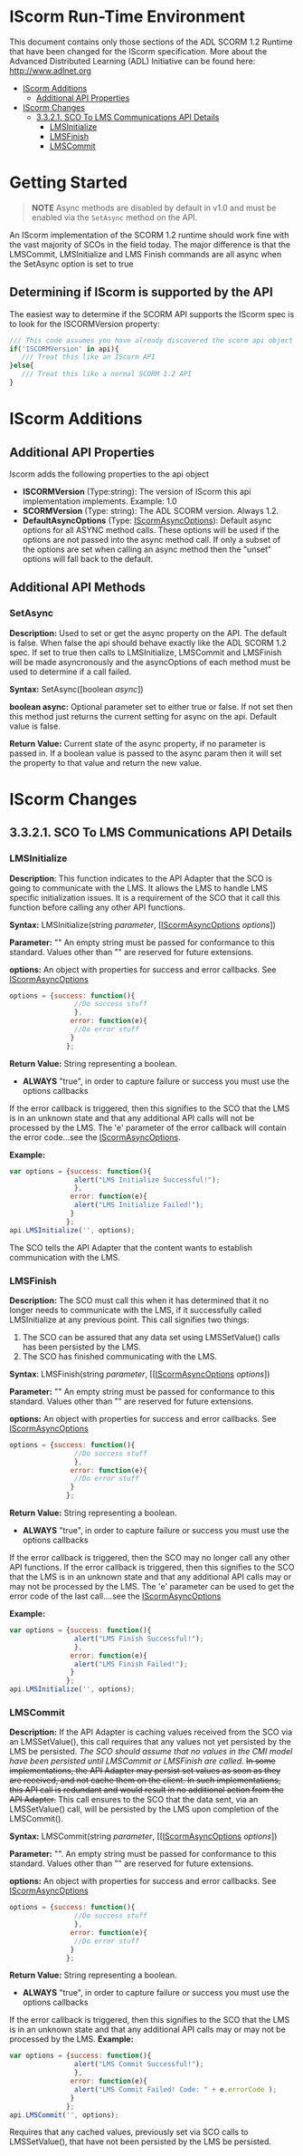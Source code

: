 # IScorm Run-Time Environment
This document contains only those sections of the ADL SCORM 1.2 Runtime that have been changed for the IScorm specification. 
More about the Advanced Distributed Learning (ADL) Initiative can be found here: http://www.adlnet.org

- [IScorm Additions](#iscorm-additions)
  * [Additional API Properties](#additional-api-properties)
- [IScorm Changes](#iscorm-changes)
  * [3.3.2.1. SCO To LMS Communications API Details](#3321-sco-to-lms-communications-api-details)
    + [LMSInitialize](#lmsinitialize)
    + [LMSFinish](#lmsfinish)
    + [LMSCommit](#lmscommit)
# Getting Started
> **NOTE** Async methods are disabled by default in v1.0 and must be enabled via the `SetAsync` method on the API.

An IScorm implementation of the SCORM 1.2 runtime should work fine with the vast majority of SCOs in the field today. The major difference is that the LMSCommit, LMSInitialize and LMS Finish commands are all async when the SetAsync option is set to true
## Determining if IScorm is supported by the API
The easiest way to determine if the SCORM API supports the IScorm spec is to look for the ISCORMVersion property:
```javascript
/// This code assumes you have already discovered the scorm api object
if('ISCORMVersion' in api){
   /// Treat this like an IScorm API
}else{
   /// Treat this like a normal SCORM 1.2 API
}
```
# IScorm Additions

## Additional API Properties
Iscorm adds the following properties to the api object

- **ISCORMVersion** (Type:string): The version of IScorm this api implementation implements. Example: 1.0
- **SCORMVersion** (Type: string): The ADL SCORM version. Always 1.2.
- **DefaultAsyncOptions** (Type: [IScormAsyncOptions](iscorm-async-options.md)): Default async options for all ASYNC method calls. These options will be used if the options are not 
passed into the async method call. If only a subset of the options are set when calling an async method then the "unset" options will fall back to the default.

## Additional API Methods

### SetAsync
**Description:** Used to set or get the async property on the API. The default is false. When false the api should behave exactly like the ADL SCORM 1.2 spec.
If set to true then calls to LMSInitialize, LMSCommit and LMSFinish will be made asyncronously and the asyncOptions of each method must be used to determine if a call failed. 

**Syntax:** SetAsync([boolean _async_])

**boolean async:** Optional parameter set to either true or false. If not set then this method just returns the current setting for async on the api. Default value is false. 

**Return Value:** Current state of the async property, if no parameter is passed in. If a boolean value is passed to the async param then it will set the property to that value and return the new value.

# IScorm Changes
## 3.3.2.1. SCO To LMS Communications API Details

### LMSInitialize
**Description**: This function indicates to the API Adapter that the SCO is
going to communicate with the LMS. It allows the LMS to handle LMS
specific initialization issues. It is a requirement of the SCO that it call this
function before calling any other API functions.

**Syntax:** LMSInitialize(string _parameter_, [[IScormAsyncOptions](iscorm-async-options.md) _options_])

**Parameter:** "" An empty string must be passed for conformance to this
standard. Values other than "" are reserved for future extensions.

**options:** An object with properties for success and error callbacks. See [IScormAsyncOptions](iscorm-async-options.md)
```javascript
options = {success: function(){
                //Do success stuff
                },
               error: function(e){
                //Do error stuff
               }
              };
```
**Return Value:** String representing a boolean.
- **ALWAYS** "true", in order to capture failure or success you must use the options callbacks

If the error callback is triggered, then this signifies to the SCO that the
LMS is in an unknown state and that any additional API calls will not be
processed by the LMS. The 'e' parameter of the error callback will contain the error code...see the [IScormAsyncOptions](iscorm-async-options.md).

**Example:** 
```js
var options = {success: function(){
                alert("LMS Initialize Successful!");
                },
               error: function(e){
                alert("LMS Initialize Failed!");
               }
              };
api.LMSInitialize('', options);
```
The SCO tells the API Adapter that the content wants to establish
communication with the LMS. 

### LMSFinish
**Description:** The SCO must call this when it has determined that it no
longer needs to communicate with the LMS, if it successfully called
LMSInitialize at any previous point. This call signifies two things:
1. The SCO can be assured that any data set using LMSSetValue() calls
has been persisted by the LMS.
2. The SCO has finished communicating with the LMS.

**Syntax**: LMSFinish(string _parameter_, [[[IScormAsyncOptions](iscorm-async-options.md) _options_])

**Parameter:** "" An empty string must be passed for conformance to this
standard. Values other than "" are reserved for future extensions.

**options:** An object with properties for success and error callbacks. See [IScormAsyncOptions](iscorm-async-options.md)
```javascript
options = {success: function(){
                //Do success stuff
                },
               error: function(e){
                //Do error stuff
               }
              };
```

**Return Value:** String representing a boolean.
- **ALWAYS** "true", in order to capture failure or success you must use the options callbacks

If the error callback is triggered, then the SCO may no longer call any
other API functions.
If the error callback is triggered, then this signifies to the SCO that the
LMS is in an unknown state and that any additional API calls may or may not
be processed by the LMS. The 'e' parameter can be used to get the error code of the last call....see the [IScormAsyncOptions](iscorm-async-options.md)

**Example:**
```js
var options = {success: function(){
                alert("LMS Finish Successful!");
                },
               error: function(e){
                alert("LMS Finish Failed!");
               }
              };
api.LMSInitialize('', options);
```

### LMSCommit
**Description:** If the API Adapter is caching values received from the SCO
via an LMSSetValue(), this call requires that any values not yet persisted by
the LMS be persisted. _The SCO should assume that no values in the CMI model have 
been persisted until LMSCommit or LMSFinish are called._
~~In some implementations, the API Adapter may persist set values as soon as
they are received, and not cache them on the client. In such implementations,
this API call is redundant and would result in no additional action from the
API Adapter.~~ This call ensures to the SCO that the data sent, via an
LMSSetValue() call, will be persisted by the LMS upon completion of the
LMSCommit().

**Syntax:** LMSCommit(string _parameter_, [[[IScormAsyncOptions](iscorm-async-options.md) _options_])

**Parameter:** "". An empty string must be passed for conformance to this
standard. Values other than "" are reserved for future extensions.

**options:** An object with properties for success and error callbacks. See [IScormAsyncOptions](iscorm-async-options.md)
```javascript
options = {success: function(){
                //Do success stuff
                },
               error: function(e){
                //Do error stuff
               }
              };
```

**Return Value:** String representing a boolean.
- **ALWAYS** "true", in order to capture failure or success you must use the options callbacks

If the error callback is triggered, then this signifies to the SCO
that the LMS is in an unknown state and that any additional API
calls may or may not be processed by the LMS.
**Example:**
```js
var options = {success: function(){
                alert("LMS Commit Successful!");
                },
               error: function(e){
                alert("LMS Commit Failed! Code: " + e.errorCode );
               }
              };
api.LMSCommit('', options);
```
Requires that any cached values, previously set via SCO calls to
LMSSetValue(), that have not been persisted by the LMS be persisted.
